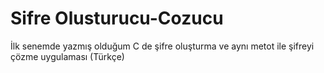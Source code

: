 # Sifre Olusturucu-Cozucu
İlk senemde yazmış olduğum C de şifre oluşturma ve aynı metot ile şifreyi çözme uygulaması
(Türkçe)
